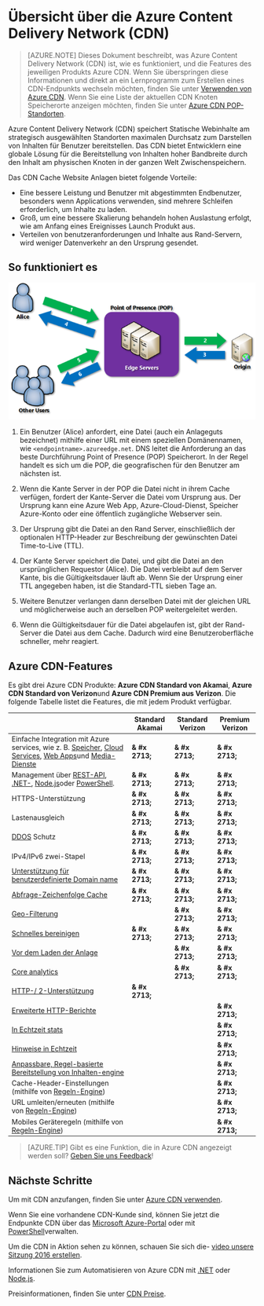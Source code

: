 <properties
    pageTitle="Übersicht über die Azure CDN | Microsoft Azure"
    description="Erfahren Sie, was Azure Content Delivery Network (CDN) ist und wie zur gemeinsamen Nutzung von Inhalt mit hoher Bandbreite durch Zwischenspeichern vorführen blobs und statischen Inhalt."
    services="cdn"
    documentationCenter=""
    authors="camsoper"
    manager="erikre"
    editor=""/>

<tags
    ms.service="cdn"
    ms.workload="tbd"
    ms.tgt_pltfrm="na"
    ms.devlang="na"
    ms.topic="hero-article"
    ms.date="09/30/2016"
    ms.author="casoper"/>

# <a name="overview-of-the-azure-content-delivery-network-cdn"></a>Übersicht über die Azure Content Delivery Network (CDN)

> [AZURE.NOTE] Dieses Dokument beschreibt, was Azure Content Delivery Network (CDN) ist, wie es funktioniert, und die Features des jeweiligen Produkts Azure CDN.  Wenn Sie überspringen diese Informationen und direkt an ein Lernprogramm zum Erstellen eines CDN-Endpunkts wechseln möchten, finden Sie unter [Verwenden von Azure CDN](cdn-create-new-endpoint.md).  Wenn Sie eine Liste der aktuellen CDN Knoten Speicherorte anzeigen möchten, finden Sie unter [Azure CDN POP-Standorten](cdn-pop-locations.md).

Azure Content Delivery Network (CDN) speichert Statische Webinhalte am strategisch ausgewählten Standorten maximalen Durchsatz zum Darstellen von Inhalten für Benutzer bereitstellen.  Das CDN bietet Entwicklern eine globale Lösung für die Bereitstellung von Inhalten hoher Bandbreite durch den Inhalt am physischen Knoten in der ganzen Welt Zwischenspeichern. 

Das CDN Cache Website Anlagen bietet folgende Vorteile:

- Eine bessere Leistung und Benutzer mit abgestimmten Endbenutzer, besonders wenn Applications verwenden, sind mehrere Schleifen erforderlich, um Inhalte zu laden.
- Groß, um eine bessere Skalierung behandeln hohen Auslastung erfolgt, wie am Anfang eines Ereignisses Launch Produkt aus.
- Verteilen von benutzeranforderungen und Inhalte aus Rand-Servern, wird weniger Datenverkehr an den Ursprung gesendet.


## <a name="how-it-works"></a>So funktioniert es

![CDN (Übersicht)](./media/cdn-overview/cdn-overview.png)

1. Ein Benutzer (Alice) anfordert, eine Datei (auch ein Anlageguts bezeichnet) mithilfe einer URL mit einem speziellen Domänennamen, wie `<endpointname>.azureedge.net`.  DNS leitet die Anforderung an das beste Durchführung Point of Presence (POP) Speicherort.  In der Regel handelt es sich um die POP, die geografischen für den Benutzer am nächsten ist.

2. Wenn die Kante Server in der POP die Datei nicht in ihrem Cache verfügen, fordert der Kante-Server die Datei vom Ursprung aus.  Der Ursprung kann eine Azure Web App, Azure-Cloud-Dienst, Speicher Azure-Konto oder eine öffentlich zugängliche Webserver sein.

3. Der Ursprung gibt die Datei an den Rand Server, einschließlich der optionalen HTTP-Header zur Beschreibung der gewünschten Datei Time-to-Live (TTL).

4. Der Kante Server speichert die Datei, und gibt die Datei an den ursprünglichen Requestor (Alice).  Die Datei verbleibt auf dem Server Kante, bis die Gültigkeitsdauer läuft ab.  Wenn Sie der Ursprung einer TTL angegeben haben, ist die Standard-TTL sieben Tage an.

5. Weitere Benutzer verlangen dann derselben Datei mit der gleichen URL und möglicherweise auch an derselben POP weitergeleitet werden.

6. Wenn die Gültigkeitsdauer für die Datei abgelaufen ist, gibt der Rand-Server die Datei aus dem Cache.  Dadurch wird eine Benutzeroberfläche schneller, mehr reagiert.


## <a name="azure-cdn-features"></a>Azure CDN-Features

Es gibt drei Azure CDN Produkte: **Azure CDN Standard von Akamai**, **Azure CDN Standard von Verizon**und **Azure CDN Premium aus Verizon**.  Die folgende Tabelle listet die Features, die mit jedem Produkt verfügbar.

|       | Standard Akamai | Standard Verizon | Premium Verizon |
|-------|-----------------|------------------|-----------------|
| Einfache Integration mit Azure services, wie z. B. [Speicher](cdn-create-a-storage-account-with-cdn.md), [Cloud Services](cdn-cloud-service-with-cdn.md), [Web Apps](../app-service-web/cdn-websites-with-cdn.md)und [Media-Dienste](../media-services/media-services-portal-manage-streaming-endpoints.md) | **& #x 2713;** | **& #x 2713;** | **& #x 2713;**|
| Management über [REST-API](https://msdn.microsoft.com/library/mt634456.aspx), [.NET-](./cdn-app-dev-net.md), [Node.js](./cdn-app-dev-node.md)oder [PowerShell](./cdn-manage-powershell.md). | **& #x 2713;** | **& #x 2713;** | **& #x 2713;** |
| HTTPS-Unterstützung | **& #x 2713;** | **& #x 2713;** | **& #x 2713;** |
| Lastenausgleich | **& #x 2713;** | **& #x 2713;** | **& #x 2713;** |
| [DDOS](https://www.us-cert.gov/ncas/tips/ST04-015) Schutz | **& #x 2713;** | **& #x 2713;** | **& #x 2713;** |
| IPv4/IPv6 zwei-Stapel | **& #x 2713;** | **& #x 2713;** | **& #x 2713;** |
| [Unterstützung für benutzerdefinierte Domain name](cdn-map-content-to-custom-domain.md) | **& #x 2713;** | **& #x 2713;** | **& #x 2713;** |
| [Abfrage-Zeichenfolge Cache](cdn-query-string.md) | **& #x 2713;** | **& #x 2713;** | **& #x 2713;** |
| [Geo-Filterung](cdn-restrict-access-by-country.md) |  | **& #x 2713;** | **& #x 2713;** |
| [Schnelles bereinigen](cdn-purge-endpoint.md) | **& #x 2713;** | **& #x 2713;** | **& #x 2713;** |
| [Vor dem Laden der Anlage](cdn-preload-endpoint.md) |  | **& #x 2713;** | **& #x 2713;** |
| [Core analytics](cdn-analyze-usage-patterns.md) |  | **& #x 2713;** | **& #x 2713;** |
| [HTTP-/ 2-Unterstützung](https://msdn.microsoft.com/library/mt762901.aspx) | **& #x 2713;**  |  |  |
| [Erweiterte HTTP-Berichte](cdn-advanced-http-reports.md) | | | **& #x 2713;** |
| [In Echtzeit stats](cdn-real-time-stats.md) | | | **& #x 2713;** |
| [Hinweise in Echtzeit](cdn-real-time-alerts.md) | | | **& #x 2713;** |
| [Anpassbare, Regel-basierte Bereitstellung von Inhalten-engine](cdn-rules-engine.md) | | | **& #x 2713;** |
| Cache-Header-Einstellungen (mithilfe von [Regeln-Engine](cdn-rules-engine.md))  | | | **& #x 2713;** |
| URL umleiten/erneuten (mithilfe von [Regeln-Engine](cdn-rules-engine.md)) | | | **& #x 2713;** |
| Mobiles Geräteregeln (mithilfe von [Regeln-Engine](cdn-rules-engine.md))  | | | **& #x 2713;** |

>[AZURE.TIP] Gibt es eine Funktion, die in Azure CDN angezeigt werden soll?  [Geben Sie uns Feedback](https://feedback.azure.com/forums/169397-cdn)! 

## <a name="next-steps"></a>Nächste Schritte

Um mit CDN anzufangen, finden Sie unter [Azure CDN verwenden](./cdn-create-new-endpoint.md).

Wenn Sie eine vorhandene CDN-Kunde sind, können Sie jetzt die Endpunkte CDN über das [Microsoft Azure-Portal](https://portal.azure.com) oder mit [PowerShell](cdn-manage-powershell.md)verwalten.

Um die CDN in Aktion sehen zu können, schauen Sie sich die- [video unsere Sitzung 2016 erstellen](https://azure.microsoft.com/documentation/videos/build-2016-leveraging-the-new-azure-cdn-apis-to-build-wicked-fast-applications/).

Informationen Sie zum Automatisieren von Azure CDN mit [.NET](./cdn-app-dev-net.md) oder [Node.js](./cdn-app-dev-node.md).

Preisinformationen, finden Sie unter [CDN Preise](https://azure.microsoft.com/pricing/details/cdn/).
